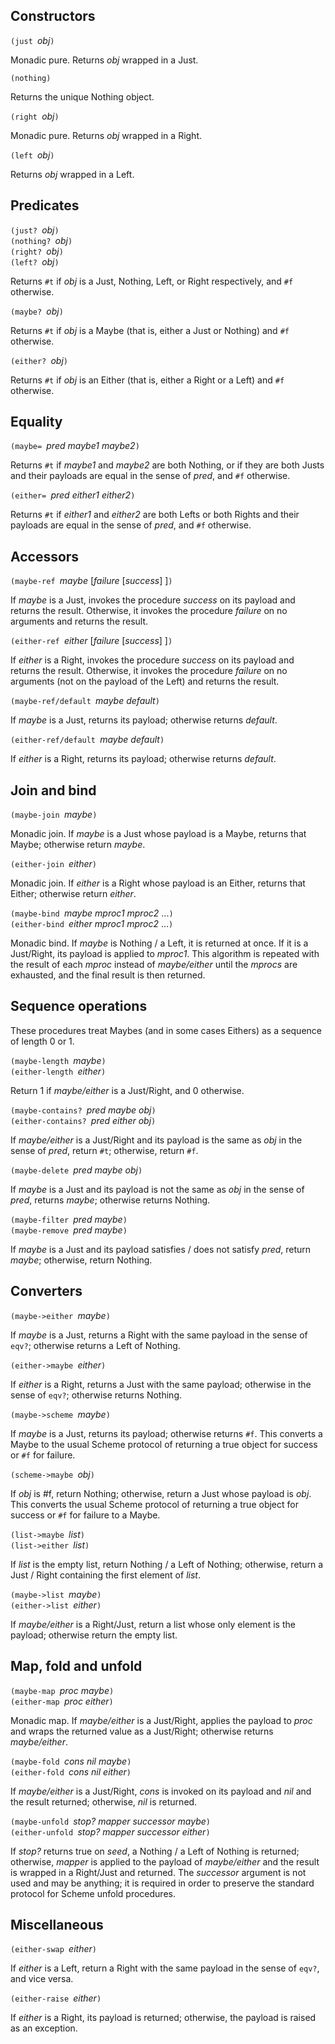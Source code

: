 ## Constructors

`(just `*obj*`)`

Monadic pure.  Returns *obj* wrapped in a Just.

`(nothing)`

Returns the unique Nothing object.

`(right `*obj*`)`

Monadic pure.  Returns *obj* wrapped in a Right.

`(left `*obj*`)`

Returns *obj* wrapped in a Left.

## Predicates

`(just? `*obj*`)`  
`(nothing? `*obj*`)`  
`(right? `*obj*`)`  
`(left? `*obj*`)`

Returns `#t` if *obj* is a Just, Nothing, Left, or Right
respectively, and `#f` otherwise.

`(maybe? `*obj*`)`

Returns `#t` if *obj* is a Maybe (that is, either a Just or Nothing)
and `#f` otherwise.

`(either? `*obj*`)`

Returns `#t` if *obj* is an Either (that is, either a Right or a Left)
and `#f` otherwise.

## Equality

`(maybe= `*pred maybe1 maybe2*`)`

Returns `#t` if *maybe1* and *maybe2* are both Nothing, or if they
are both Justs and their payloads are equal in the sense of *pred*,
and `#f` otherwise.

`(either= `*pred either1 either2*`)`

Returns `#t` if *either1* and *either2* are both Lefts or both Rights
and their payloads are equal in the sense of *pred*,
and `#f` otherwise.

## Accessors

`(maybe-ref `*maybe* [*failure* [*success*] ]`)`

If *maybe* is a Just, invokes the procedure *success*
on its payload and returns the result.  Otherwise, it
invokes the procedure *failure* on no arguments and
returns the result.

`(either-ref `*either* [*failure* [*success*] ]`)`

If *either* is a Right, invokes the procedure *success*
on its payload and returns the result.  Otherwise, it
invokes the procedure *failure* on no arguments
(not on the payload of the Left) and returns the result.

`(maybe-ref/default `*maybe default*`)`

If *maybe* is a Just, returns its payload; otherwise
returns *default*.

`(either-ref/default `*maybe default*`)`

If *either* is a Right, returns its payload; otherwise
returns *default*.

## Join and bind

`(maybe-join `*maybe*`)`

Monadic join.  If *maybe* is a Just whose payload is a Maybe,
returns that Maybe; otherwise return *maybe*.

`(either-join `*either*`)`

Monadic join.  If *either* is a Right whose payload is an Either,
returns that Either; otherwise return *either*.

`(maybe-bind `*maybe mproc1 mproc2* ...`)`  
`(either-bind `*either mproc1 mproc2* ...`)`  

Monadic bind.  If *maybe* is Nothing / a Left, it is returned at once.
If it is a Just/Right, its payload is applied to *mproc1*.
This algorithm is repeated with the result of each *mproc*
instead of *maybe/either* until the *mprocs* are exhausted, and the final
result is then returned.

## Sequence operations

These procedures treat Maybes (and in some cases Eithers)
as a sequence of length 0 or 1.

`(maybe-length `*maybe*`)`  
`(either-length `*either*`)`

Return 1 if *maybe/either* is a Just/Right, and 0 otherwise.

`(maybe-contains? `*pred maybe obj*`)`  
`(either-contains? `*pred either obj*`)`

If *maybe/either* is a Just/Right and its payload
is the same as *obj* in the sense of *pred*,
return `#t`; otherwise, return `#f`.

`(maybe-delete `*pred maybe obj*`)`

If *maybe* is a Just and its payload is not the same as *obj*
in the sense of *pred*, returns *maybe*; otherwise returns Nothing.

`(maybe-filter `*pred maybe*`)`  
`(maybe-remove `*pred maybe*`)`

If *maybe* is a Just and its payload
satisfies / does not satisfy *pred*,
return *maybe*; otherwise, return Nothing.

## Converters

`(maybe->either `*maybe*`)`

If *maybe* is a Just, returns a Right with the same payload
in the sense of `eqv?`; otherwise returns a Left of Nothing.

`(either->maybe `*either*`)`

If *either* is a Right, returns a Just with the same payload; otherwise
in the sense of `eqv?`; otherwise returns Nothing.

`(maybe->scheme `*maybe*`)`

If *maybe* is a Just, returns its payload; otherwise returns `#f`.
This converts a Maybe to the usual Scheme protocol of returning a
true object for success or `#f` for failure.

`(scheme->maybe `*obj*`)`

If *obj* is #f, return Nothing; otherwise, return a Just whose
payload is *obj*.
This converts the usual Scheme protocol of returning
a true object for success or `#f` for failure to a Maybe.

`(list->maybe `*list*`)`  
`(list->either `*list*`)`

If *list* is the empty list, return Nothing / a Left of Nothing;
otherwise, return a Just / Right containing the first element
of *list*.

`(maybe->list `*maybe*`)`  
`(either->list `*either*`)`

If *maybe/either* is a Right/Just, return a list whose only
element is the payload; otherwise return the empty list.

## Map, fold and unfold

`(maybe-map `*proc maybe*`)`  
`(either-map `*proc either*`)`

Monadic map.  If *maybe/either* is a Just/Right, applies the payload
to *proc* and wraps the returned value as a Just/Right; otherwise
returns *maybe/either*.

`(maybe-fold `*cons nil maybe*`)`  
`(either-fold `*cons nil either*`)`

If *maybe/either* is a Just/Right, *cons* is invoked on its
payload and *nil* and the result returned; otherwise, *nil* is returned.

`(maybe-unfold `*stop? mapper successor maybe*`)`  
`(either-unfold `*stop? mapper successor either*`)`

If *stop?* returns true on *seed*, a Nothing / a Left of Nothing is returned;
otherwise, *mapper* is applied to the payload of *maybe/either* and the
result is wrapped in a Right/Just and returned.
The *successor* argument is not used and may be anything;
it is required in order to preserve the standard protocol for Scheme unfold procedures.

## Miscellaneous

`(either-swap `*either*`)`

If *either* is a Left, return a Right with the same payload in the sense of `eqv?`,
and vice versa.

`(either-raise `*either*`)`

If *either* is a Right, its payload is returned; otherwise, the payload is raised
as an exception.
